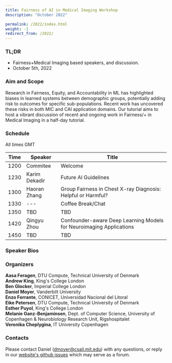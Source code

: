 ```yaml
---
title: Fairness of AI in Medical Imaging Workshop
description: "October 2022"

permalink: /2022/index.html
weight: -1
redirect_from: /2022/
---
```


### TL;DR

 - Fairness+Medical Imaging based speakers, and discussion.  
 - October 5th, 2022

### Aim and Scope

Research in Fairness, Equity, and Accountability in ML has highlighted biases in learned systems between demographic groups, potentially adding risk to outcomes for specific sub-populations. Recent work has uncovered these risks in both MIC and CAI application domains. Our tutorial aims to host a vibrant discussion of recent and ongoing work in Fairness/+ in Medical Imaging in a half-day tutorial.

### Schedule

All times GMT

 | Time | Speaker | Title |
 |------|---------|-------|
 | 1200 | Commitee | Welcome |
 | 1230 | Karim Dekadir | Future AI Guidelines |
 | 1300 | Haoran Zhang | Group Fairness in Chest X-ray Diagnosis: Helpful or Harmful? |
 | 1330 | --- | Coffee Break/Chat |
 | 1350 | TBD | TBD |
 | 1420 | Qingyu Zhou  | Confounder-aware Deep Learning Models for Neuroimaging Applications |
 | 1450 | TBD | TBD |

### Speaker Bios




### Organizers

**Aasa Feragen**, DTU Compute, Technical University of Denmark  
**Andrew King**, King's College London  
**Ben Glocker**, Imperial College London  
**Daniel Moyer**, Vanderbilt University  
**Enzo Ferrante**, CONICET, Universidad Nacional del Litoral  
**Eike Petersen**, DTU Compute, Technical University of Denmark  
**Esther Puyol**, King's College London  
**Melanie Ganz-Benjaminsen**, Dept. of Computer Science, University of Copenhagen & Neurobiology Research Unit, Rigshospitalet  
**Veronika Cheplygina**, IT University Copenhagen  

### Contacts

<!-- replace with group email -->
Please contact Daniel (dmoyer@csail.mit.edu) with any questions, or reply in our [website's github issues](https://github.com/miccai-faimi/miccai-faimi.github.io) which may serve as a forum.




